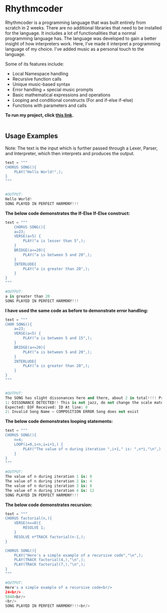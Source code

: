   # Rhythmcoder
          


Rhythmcoder is a programming language that was built entirely from scratch in 2 weeks. There are no additional libraries that need to be installed for the language. It includes a lot of functionalities that a normal programming language has. The language was developed to gain a better insight of how interpreters work. Here, I've made it interpret a programming language of my choice. I've added music as a personal touch to the language.

Some of its features include:

- Local Namespace handling
- Recursive function calls
- Unique music-based syntax
- Error handling + special music prompts
- Basic mathematical expressions and operations
- Looping and conditional constructs (For and if-else if-else)
- Functions with parameters and calls

**To run my project, click [this link](https://replit.com/@AnirudhSivakum2/Rhythmcoder?v=1).**</br>
</br>
## Usage Examples

Note: The text is the input which is further passed through a Lexer, Parser, and Interpreter, which then interprets and produces the output.

```python
text = """
CHORUS SONG(){
    PLAY("Hello World!",);
}
"""


#OUTPUT:
Hello World! 
SONG PLAYED IN PERFECT HARMONY!!! 
```
**The below code demonstrates the If-Else If-Else construct:**
```python
text = """
    CHORUS SONG(){
    a=23;
    VERSE(a<5) {
        PLAY("a is lesser than 5",);
    }
    BRIDGE(a<=20){
        PLAY("a is between 5 and 20",);
    }
    INTERLUDE{
        PLAY("a is greater than 20",);
    }
}
"""

#OUTPUT:  
a is greater than 20 
SONG PLAYED IN PERFECT HARMONY!!! 
```
**I have used the same code as before to demonstrate error handling:**
```python
text = """
CHOR SONG(){
    a=23;
    VERSE(a<5) {
        PLAY("a is between 5 and 15",);
    }
    BRIDGE(a<=20){
        PLAY("a is between 5 and 20",);
    }
    INTERLUDE{
        PLAY("a is greater than 20",);
    }
}
"""


#OUTPUT:
The SONG has slight dissonances here and there, about 2 in total!!!! Prepare for <br/>  trouble and make it double!! 🎵🎵 
1: DISSONANCE DETECTED!! This is not jazz, do not change the scale mate! 
Expected: EOF Received: ID At line: 0 
2: Invalid Song Name – COMPOSITION ERROR Song does not exist 
```
**The below code demonstrates looping statements:**
```python
text = """
CHORUS SONG(){
    n=4;
    LOOP(i=0,i<n,i=i+1,) {
        PLAY("The value of n during iteration ",i+1," is: ",n*i,"\n",);
    }
}
"""

#OUTPUT:
The value of n during iteration 1 is: 0 
The value of n during iteration 2 is: 4  
The value of n during iteration 3 is: 8  
The value of n during iteration 4 is: 12 
SONG PLAYED IN PERFECT HARMONY!!!
```

**The below code demonstrates recursion:**
```python
text = """
CHORUS factorial(n,){
    VERSE(n==0){
        RESOLVE 1;
    }
    RESOLVE n*TRACK factorial(n-1,);
}

CHORUS SONG(){
    PLAY("Here's a simple example of a recursive code","\n",);
    PLAY(TRACK factorial(4,),"\n",);
    PLAY(TRACK factorial(7,),"\n",);
}
"""

#OUTPUT:
Here's a simple example of a recursive code<br/> 
24<br/> 
5040<br/> 
<br/> 
SONG PLAYED IN PERFECT HARMONY!!!<br/> 
```

 
